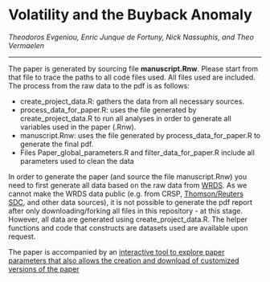 # Volatility and the Buyback Anomaly
*Theodoros Evgeniou, Enric Junque de Fortuny, Nick Nassuphis, and Theo Vermaelen*

<hr>


The paper is generated by sourcing file **manuscript.Rnw**. Please start from that file to trace the paths to all code files used. All files used are included. The process from the raw data to the pdf is as follows:


- create_project_data.R: gathers the data from all necessary sources. 
- process_data_for_paper.R: uses the file generated by create_project_data.R to run all analyses in order to generate all variables used in the paper (.Rnw). 
- manuscript.Rnw: uses the file generated by process_data_for_paper.R to generate the final pdf. 
- Files Paper_global_parameters.R and filter_data_for_paper.R include all parameters used to clean the data


In order to generate the paper (and source the file manuscript.Rnw) you need to first generate all data based on the raw data from [WRDS](https://wrds-web.wharton.upenn.edu). As we cannot make the WRDS data public (e.g. from CRSP, [Thomson/Reuters SDC](http://thomsonreuters.com/en/products-services/financial/market-data/sdc-platinum.html),  and other data sources), it is not possible to generate the pdf report after only downloading/forking all files in this repository - at this stage. However, all data are generated using create_project_data.R. The helper functions and code that constructs are datasets used are available upon request. 

The paper is accompanied by an [interactive tool to explore paper parameters that also allows the creation and download of customized versions of the paper](https://inseaddataanalytics.shinyapps.io/BuybacksIssuersgithub/) 
